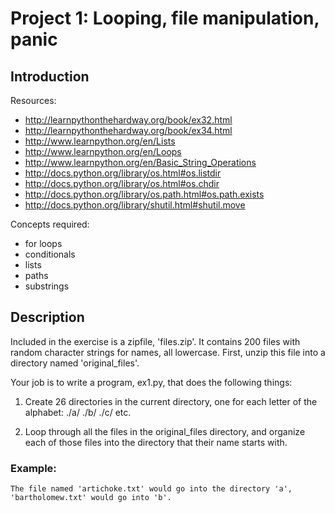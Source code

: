 Project 1: Looping, file manipulation, panic
=======

Introduction
-------

Resources:
* http://learnpythonthehardway.org/book/ex32.html
* http://learnpythonthehardway.org/book/ex34.html
* http://www.learnpython.org/en/Lists
* http://www.learnpython.org/en/Loops
* http://www.learnpython.org/en/Basic_String_Operations
* http://docs.python.org/library/os.html#os.listdir
* http://docs.python.org/library/os.html#os.chdir
* http://docs.python.org/library/os.path.html#os.path.exists
* http://docs.python.org/library/shutil.html#shutil.move

Concepts required:
* for loops
* conditionals
* lists
* paths
* substrings

Description
-------
Included in the exercise is a zipfile, 'files.zip'. It contains 200 files with random character strings for names, all lowercase. First, unzip this file into a directory named 'original_files'.

Your job is to write a program, ex1.py, that does the following things:

1. Create 26 directories in the current directory, one for each letter of the alphabet:
    ./a/
    ./b/
    ./c/
    etc.

2. Loop through all the files in the original_files directory, and organize each of those files into the directory that their name starts with.

### Example:
    The file named 'artichoke.txt' would go into the directory 'a',
    'bartholomew.txt' would go into 'b'.
